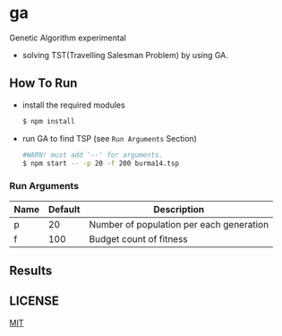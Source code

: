 # ga

Genetic Algorithm experimental

- solving TST(Travelling Salesman Problem) by using GA.


## How To Run

* install the required modules

    ```sh
    $ npm install
    ```

* run GA to find TSP (see `Run Arguments` Section)

    ```sh
    #WARN! must add '--' for arguments.
    $ npm start -- -p 20 -f 200 burma14.tsp
    ```


### Run Arguments

| Name  | Default   | Description |
|--     |--         |-- |
| p     | 20        | Number of population per each generation |
| f     | 100       | Budget count of fitness |


## Results



## LICENSE

[MIT](http://opensource.org/licenses/MIT)
